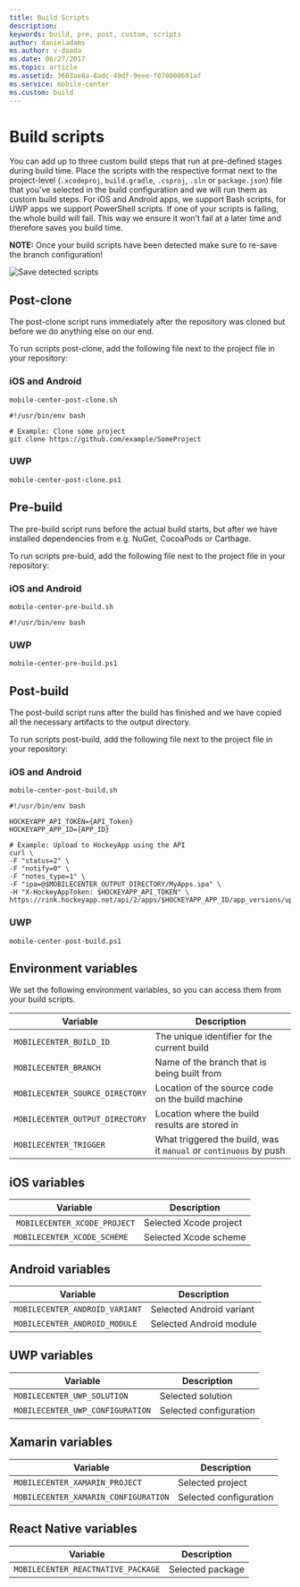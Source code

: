 ```yaml
---
title: Build Scripts
description: 
keywords: build, pre, post, custom, scripts
author: danieladams
ms.author: v-daada
ms.date: 06/27/2017
ms.topic: article
ms.assetid: 3603ae8a-8adc-49df-9eee-f078008691af
ms.service: mobile-center
ms.custom: build
---
```


# Build scripts
You can add up to three custom build steps that run at pre-defined stages during build time. Place the scripts with the respective format next to the project-level (`.xcodeproj`, `build.gradle`, `.csproj`, `.sln` or `package.json`) file that you've selected in the build configuration and we will run them as custom build steps. For iOS and Android apps, we support Bash scripts, for UWP apps we support PowerShell scripts. If one of your scripts is failing, the whole build will fail. This way we ensure it won’t fail at a later time and therefore saves you build time.

**NOTE:** Once your build scripts have been detected make sure to re-save the branch configuration!

![Save detected scripts][build-scripts-detected]

## Post-clone
The post-clone script runs immediately after the repository was cloned but before we do anything else on our end.

To run scripts post-clone, add the following file next to the project file in your repository:

### iOS and Android
`mobile-center-post-clone.sh`

```
#!/usr/bin/env bash

# Example: Clone some project
git clone https://github.com/example/SomeProject

```

### UWP
`mobile-center-post-clone.ps1`

## Pre-build
The pre-build script runs before the actual build starts, but after we have installed dependencies from e.g. NuGet, CocoaPods or Carthage.

To run scripts pre-buid, add the following file next to the project file in your repository:

### iOS and Android
`mobile-center-pre-build.sh`

```
#!/usr/bin/env bash
```

### UWP
`mobile-center-pre-build.ps1`

## Post-build
The post-build script runs after the build has finished and we have copied all the necessary artifacts to the output directory.

To run scripts post-build, add the following file next to the project file in your repository:

### iOS and Android
`mobile-center-post-build.sh`

```
#!/usr/bin/env bash

HOCKEYAPP_API_TOKEN={API_Token}
HOCKEYAPP_APP_ID={APP_ID}

# Example: Upload to HockeyApp using the API
curl \
-F "status=2" \
-F "notify=0" \
-F "notes_type=1" \
-F "ipa=@$MOBILECENTER_OUTPUT_DIRECTORY/MyApps.ipa" \
-H "X-HockeyAppToken: $HOCKEYAPP_API_TOKEN" \
https://rink.hockeyapp.net/api/2/apps/$HOCKEYAPP_APP_ID/app_versions/upload

```

### UWP
`mobile-center-post-build.ps1`

## Environment variables
We set the following environment variables, so you can access them from your build scripts.

| Variable | Description |
| --------------------------------- | --- |
| `MOBILECENTER_BUILD_ID` | The unique identifier for the current build |
| `MOBILECENTER_BRANCH` | Name of the branch that is being built from |
| `MOBILECENTER_SOURCE_DIRECTORY` | Location of the source code on the build machine |
| `MOBILECENTER_OUTPUT_DIRECTORY` | Location where the build results are stored in |
| `MOBILECENTER_TRIGGER` | What triggered the build, was it `manual` or `continuous` by push |

## iOS variables

| Variable | Description |
| --------------------------------- | --- |
| `MOBILECENTER_XCODE_PROJECT` | Selected Xcode project |
| `MOBILECENTER_XCODE_SCHEME` | Selected Xcode scheme |

## Android variables

| Variable | Description |
| --------------------------------- | --- |
| `MOBILECENTER_ANDROID_VARIANT` | Selected Android variant |
| `MOBILECENTER_ANDROID_MODULE` | Selected Android module |

## UWP variables

| Variable | Description |
| --------------------------------- | --- |
| `MOBILECENTER_UWP_SOLUTION` | Selected solution |
| `MOBILECENTER_UWP_CONFIGURATION` | Selected configuration |

## Xamarin variables

| Variable | Description |
| --------------------------------- | --- |
| `MOBILECENTER_XAMARIN_PROJECT` | Selected project|
| `MOBILECENTER_XAMARIN_CONFIGURATION` | Selected configuration|

## React Native variables

| Variable | Description |
| --------------------------------- | --- |
| `MOBILECENTER_REACTNATIVE_PACKAGE` | Selected package|


[build-scripts-detected]: build/custom/scripts/images/build-scripts-detected.png "Build configuration shows detected build scripts"